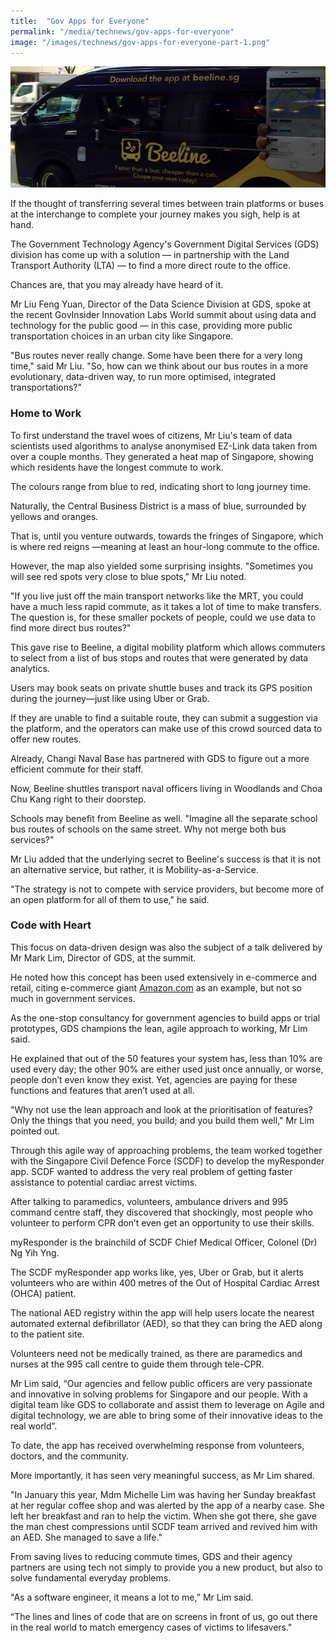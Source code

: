 ```yaml
---
title:  "Gov Apps for Everyone"
permalink: "/media/technews/gov-apps-for-everyone"
image: "/images/technews/gov-apps-for-everyone-part-1.png"
---
```


![Gov Apps for Everyone](/images/technews/gov-apps-for-everyone-part-1.png)

If the thought of transferring several times between train platforms or  buses at the interchange to complete your journey makes you sigh, help is at hand.

The Government Technology Agency's Government Digital Services (GDS) division has come up with a solution — in partnership with the Land Transport Authority (LTA) — to find a more direct route to the office.

Chances are,  that you may already have heard of it.

Mr Liu Feng Yuan, Director of the Data Science Division at GDS, spoke at the recent GovInsider Innovation Labs World summit about using data and technology for the public good — in this case, providing more public transportation choices in an urban city like Singapore.

"Bus routes never really change. Some have been there for a very long time," said Mr Liu. "So, how can we think about our bus routes in a more evolutionary, data-driven way, to run more optimised, integrated transportations?"

### **Home to Work**

To first understand the travel woes of citizens, Mr Liu's team of data scientists used algorithms to analyse anonymised EZ-Link data taken from over a couple months. They generated a heat map of Singapore, showing which residents have the longest commute to work.  

The colours range from blue to red, indicating short to long journey time.

Naturally, the Central Business District is a mass of blue, surrounded by yellows and oranges.

That is, until you venture outwards, towards the fringes of Singapore, which is where red reigns —meaning at least an hour-long commute to the office.

However, the map also yielded some surprising insights. "Sometimes you will see red spots very close to blue spots," Mr Liu noted.

"If you live just off the main transport networks like the MRT, you could have a much less rapid commute, as it takes a lot of time to make transfers. The question is, for these smaller pockets of people, could we use data to find more direct bus routes?"

This gave rise to Beeline, a digital mobility platform which allows commuters to select from a list of bus stops and routes that were generated by data analytics.

Users may book seats on private shuttle buses and track its GPS position during the journey—just like using Uber or Grab.

If they are unable to find a suitable route, they can submit a suggestion via the platform, and the operators can make use of this crowd sourced data to offer new routes.

Already, Changi Naval Base has partnered with GDS to figure out a more efficient commute for their staff.

Now, Beeline shuttles transport naval officers living in Woodlands and Choa Chu Kang right to their doorstep.

Schools may benefit from Beeline as well. "Imagine all the separate school bus routes of schools on the same street. Why not merge both bus services?"

Mr Liu added that the underlying secret to Beeline's success is that it is not an alternative service, but rather, it is Mobility-as-a-Service.

"The strategy is not to compete with service providers, but become more of an open platform for all of them to use," he said.

### **Code with Heart**
This focus on data-driven design was also the subject of a talk delivered by Mr Mark Lim, Director of GDS, at the summit.

He noted how this concept has been used extensively in e-commerce and retail, citing e-commerce giant [Amazon.com](https://www.amazon.com/) as an example, but not so much in government services.

As the one-stop consultancy for government agencies to build apps or trial prototypes, GDS champions the lean, agile approach to working, Mr Lim said.

He explained that out of the 50 features your system has, less than 10% are used every day; the other 90% are either used just once annually, or worse, people don’t even know they exist. Yet, agencies are paying for these functions and features that aren’t used at all.

"Why not use the lean approach and look at the prioritisation of features? Only the things that you need, you build; and you build them well," Mr Lim pointed out.

Through this agile way of approaching problems, the team worked together with the Singapore Civil Defence Force (SCDF) to develop the myResponder app. SCDF wanted to address the very real problem of getting faster assistance to potential cardiac arrest victims.

After talking to paramedics, volunteers, ambulance drivers and 995 command centre staff, they discovered that shockingly, most people who volunteer to perform CPR don’t even get an opportunity to use their skills.

myResponder is the brainchild of SCDF Chief Medical Officer, Colonel (Dr) Ng Yih Yng.  

The SCDF myResponder app works like, yes, Uber or Grab, but it alerts volunteers who are within 400 metres of the Out of Hospital Cardiac Arrest (OHCA) patient.

The national AED registry within the app will help users locate the nearest automated external defibrillator (AED), so that they can bring the AED along to the patient site.

Volunteers need not be medically trained, as there are paramedics and nurses at the 995 call centre to guide them through tele-CPR.  

Mr Lim said, “Our agencies and fellow public officers are very passionate and innovative in solving problems for Singapore and our people.  With a digital team like GDS to collaborate and assist them to leverage on Agile and digital technology, we are able to bring some of their innovative ideas to the real world”.

To date, the app has received overwhelming response from volunteers, doctors, and the community.

More importantly, it has seen very meaningful success, as Mr Lim shared.

"In January this year, Mdm Michelle Lim was having her Sunday breakfast at her regular coffee shop and was alerted by the app of a nearby case. She left her breakfast and ran to help the victim.  When she got there, she gave the man chest compressions until SCDF team arrived and revived him with an AED.  She managed to save a life."

From saving lives to reducing commute times, GDS and their agency partners are using tech not simply to provide you a new product, but also to solve fundamental everyday problems.

"As a software engineer, it means a lot to me,” Mr Lim said.

“The lines and lines of code that are on screens in front of us, go out there in the real world to match emergency cases of victims to lifesavers."

